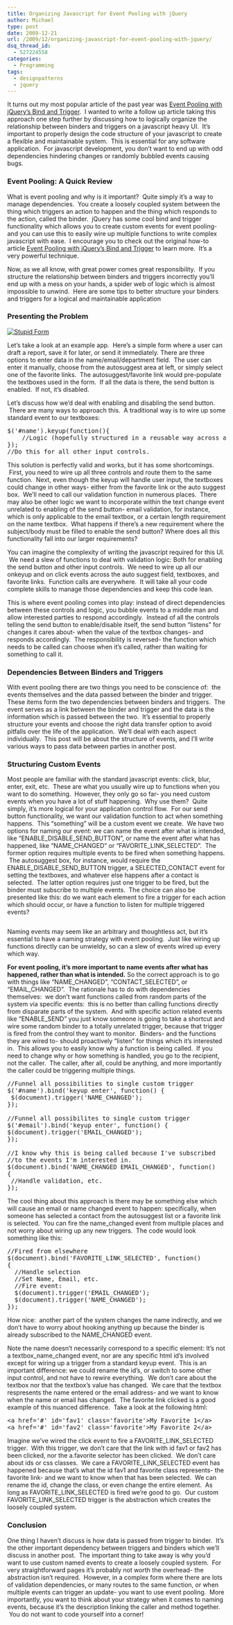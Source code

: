 ```yaml
---
title: Organizing Javascript for Event Pooling with jQuery
author: Michael
type: post
date: 2009-12-21
url: /2009/12/organizing-javascript-for-event-pooling-with-jquery/
dsq_thread_id:
  - 527224558
categories:
  - Programming
tags:
  - designpatterns
  - jquery
---
```

It turns out my most popular article of the past year was [Event Pooling with jQuery&#8217;s Bind and Trigger][1].&nbsp; I wanted to write a follow up article taking this approach one step further by discussing how to logically organize the relationship between binders and triggers on a javascript heavy UI.&nbsp; It&#8217;s important to properly design the code structure of your javascript to create a flexible and maintainable system.&nbsp; This is essential for any software application. &nbsp;For javascript development, you don&#8217;t want to end up with odd dependencies hindering changes or randomly bubbled events causing bugs.

### Event Pooling: A Quick Review

What is event pooling and why is it important?&nbsp; Quite simply it&#8217;s a way to manage dependencies.&nbsp; You create a loosely coupled system between the thing which triggers an action to happen and the thing which responds to the action, called the binder.&nbsp; jQuery has some cool bind and trigger functionality which allows you to create custom events for event pooling- and you can use this to easily wire up multiple functions to write complex javascript with ease.&nbsp; I encourage you to check out the original how-to article [Event Pooling with jQuery&#8217;s Bind and Trigger][2] to learn more. &nbsp;It&#8217;s a very powerful technique.

Now, as we all know, with great power comes great responsibility.&nbsp; If you structure the relationship between binders and triggers incorrectly you&#8217;ll end up with a mess on your hands, a spider web of logic which is almost impossible to unwind.&nbsp; Here are some tips to better structure your binders and triggers for a logical and maintainable application

### Presenting the Problem

[<img class="alignleft size-medium wp-image-292" title="Stupid Form" src="http://i1.wp.com/www.michaelhamrah.com/blog/wp-content/uploads/2009/12/Stupid-Form1-300x179.png?resize=300%2C179" alt="Stupid Form" data-recalc-dims="1" />][3]

Let&#8217;s take a look at an example app. &nbsp;Here&#8217;s a simple form where a user can draft a report, save it for later, or send it immediately. There are three options to enter data in the name/email/department field.&nbsp; The user can enter it manually, choose from the autosuggest area at left, or simply select one of the favorite links.&nbsp; The autosuggest/favorite link would pre-populate the textboxes used in the form. &nbsp;If all the data is there, the send button is enabled. &nbsp;If not, it&#8217;s disabled.

Let&#8217;s discuss how we&#8217;d deal with enabling and disabling the send button. &nbsp;There are many ways to approach this. &nbsp;A traditional way is to wire up some standard event to our textboxes:

<pre class="brush: jscript; title: ; notranslate" title="">$('#name').keyup(function(){
	//Logic (hopefully structured in a reusable way across all controls).
});
//Do this for all other input controls.
</pre>

This solution is perfectly valid and works, but it has some shortcomings. &nbsp;First, you need to wire up all three controls and route them to the same function. &nbsp;Next, even though the keyup will handle user input, the textboxes could change in other ways- either from the favorite link or the auto suggest box. &nbsp;We&#8217;ll need to call our validation function in numerous places. &nbsp;There may also be other logic we want to incorporate within the text change event unrelated to enabling of the send button- email validation, for instance, which is only applicable to the email textbox, or a certain length requirement on the name textbox. &nbsp;What happens if there&#8217;s a new requirement where the subject/body must be filled to enable the send button? Where does all this functionality fall into our larger requirements?

You can imagine the complexity of writing the javascript required for this UI. &nbsp;We need a slew of functions to deal with validation logic: Both for enabling the send button and other input controls. &nbsp;We need to wire up all our onkeyup and on click events across the auto suggest field, textboxes, and favorite links. &nbsp;Function calls are everywhere. &nbsp;It will take all your code complete skills to manage those dependencies and keep this code lean.

This is where event pooling comes into play: instead of direct dependencies between these controls and logic, you bubble events to a middle man and allow interested parties to respond accordingly. &nbsp;Instead of all the controls telling the send button to enable/disable itself, the send button &#8220;listens&#8221; for changes it cares about- when the value of the textbox changes- and responds accordingly. &nbsp;The responsibility is reversed- the function which needs to be called can choose when it&#8217;s called, rather than waiting for something to call it.

### Dependencies Between Binders and Triggers

With event pooling there are two things you need to be conscience of:&nbsp; the events themselves and the data passed between the binder and trigger.&nbsp; These items form the two dependencies between binders and triggers.&nbsp; The event serves as a link between the binder and trigger and the data is the information which is passed between the two.&nbsp; It&#8217;s essential to properly structure your events and choose the right data transfer option to avoid pitfalls over the life of the application.&nbsp; We&#8217;ll deal with each aspect individually. &nbsp;This post will be about the structure of events, and I&#8217;ll write various ways to pass data between parties in another post.

### Structuring Custom Events

<span style="font-weight: normal;">Most people are familiar with the standard javascript events: click, blur, enter, exit, etc.&nbsp; These are what you usually wire up to functions when you want to do something.&nbsp; However, they only go so far- you need custom events when you have a lot of stuff happening. &nbsp;Why use them?&nbsp; Quite simply, it&#8217;s more logical for your application control flow. &nbsp;For our send button functionality, we want our validation function to act when something happens. &nbsp;This &#8220;something&#8221; will be a custom event we create. &nbsp;We have two options for naming our event: we can name the event after what is intended, like &#8220;ENABLE_DISABLE_SEND_BUTTON&#8221;, or name the event after what has happened, like &#8220;NAME_CHANGED&#8221; or &#8220;FAVORITE_LINK_SELECTED&#8221;. &nbsp;The former option requires multiple events to be fired when something happens. &nbsp;The autosuggest box, for instance, would require the ENABLE_DISABLE_SEND_BUTTON trigger, a SELECTED_CONTACT event for setting the textboxes, and whatever else happens after a contact is selected. &nbsp;The latter option requires just one trigger to be fired, but the binder must subscribe to multiple events. &nbsp;The choice can also be presented like this: do we want each element to fire a trigger for each action which should occur, or have a function to listen for multiple triggered events?</span>

<span style="font-weight: normal;"><a href="http://i0.wp.com/www.michaelhamrah.com/blog/wp-content/uploads/2009/12/Event_Pooling-2-e1261347350823.png"><img class="aligncenter size-full wp-image-300" title="Event_Pooling-2" src="http://i0.wp.com/www.michaelhamrah.com/blog/wp-content/uploads/2009/12/Event_Pooling-2-e1261347350823.png?resize=600%2C317" alt="" data-recalc-dims="1" /></a><br /> </span>

Naming events may seem like an arbitrary and thoughtless act, but it&#8217;s essential to have a naming strategy with event pooling. &nbsp;Just like wiring up functions directly can be unwieldy, so can a slew of events wired up every which way.

**For event pooling, it&#8217;s more important to name events after what has happened, rather than what is intended.** So the correct approach is to go with things like &#8220;NAME\_CHANGED&#8221;, &#8220;CONTACT\_SELECTED&#8221;, or &#8220;EMAIL\_CHANGED&#8221;. &nbsp;The rationale has to do with dependencies themselves: &nbsp;we don&#8217;t want functions called from random parts of the system via specific events: &nbsp;this is no better than calling functions directly from disparate parts of the system. &nbsp;And with specific action related events like &#8220;ENABLE\_SEND&#8221; you just know someone is going to take a shortcut and wire some random binder to a totally unrelated trigger, because that trigger is fired from the control they want to monitor. &nbsp;Binders- and the functions they are wired to- should proactively &#8220;listen&#8221; for things which it&#8217;s interested in. &nbsp;This allows you to easily know why a function is being called. &nbsp;If you need to change why or how something is handled, you go to the recipient, not the caller. &nbsp;The caller, after all, could be anything, and more importantly the caller could be triggering multiple things.

<pre class="brush: jscript; title: ; notranslate" title="">//Funnel all possibilities to single custom trigger
$('#name').bind('keyup enter', function() {
 $(document).trigger('NAME_CHANGED');
});

//Funnel all possibilites to single custom trigger
$('#email').bind('keyup enter', function() {
$(document).trigger('EMAIL_CHANGED');
});

//I know why this is being called because I've subscribed
//to the events I'm interested in.
$(document).bind('NAME_CHANGED EMAIL_CHANGED', function()
{
 //Handle validation, etc.
});
</pre>

The cool thing about this approach is there may be something else which will cause an email or name changed event to happen: specifically, when someone has selected a contact from the autosuggest list or a favorite link is selected. &nbsp;You can fire the name_changed event from multiple places and not worry about wiring up any new triggers. &nbsp;The code would look something like this:

<pre class="brush: jscript; title: ; notranslate" title="">//Fired from elsewhere
$(document).bind('FAVORITE_LINK_SELECTED', function()
{
  //Handle selection
  //Set Name, Email, etc.
  //Fire event:
  $(document).trigger('EMAIL_CHANGED');
  $(document).trigger('NAME_CHANGED');
});
</pre>

How nice: &nbsp;another part of the system changes the name indirectly, and we don&#8217;t have to worry about hooking anything up because the binder is already subscribed to the NAME_CHANGED event.

Note the name doesn&#8217;t necessarily correspond to a specific element: It&#8217;s not a textbox\_name\_changed event, nor are any specific html id&#8217;s involved except for wiring up a trigger from a standard keyup event. &nbsp;This is an important difference: we could rename the id&#8217;s, or switch to some other input control, and not have to rewire everything. &nbsp;We don&#8217;t care about the textbox nor that the textbox&#8217;s value has changed. &nbsp;We care that the textbox respresents the name entered or the email address- and we want to know when the name or email has changed. &nbsp;The favorite link clicked is a good example of this nuanced difference. &nbsp;Take a look at the following html:

<pre class="brush: xml; title: ; notranslate" title="">&lt;a href='#' id='fav1' class='favorite'&gt;My Favorite 1&lt;/a&gt;
&lt;a href='#' id='fav2' class='favorite'&gt;My Favorite 2&lt;/a&gt;
</pre>

Imagine we&#8217;ve wired the click event to fire a FAVORITE\_LINK\_SELECTED trigger. &nbsp;With this trigger, we don&#8217;t care that the link with id fav1 or fav2 has been clicked, nor the a.favorite selector has been clicked. &nbsp;We don&#8217;t care about ids or css classes. &nbsp;We care a FAVORITE\_LINK\_SELECTED event has happened because that&#8217;s what the id fav1 and favorite class represents- the favorite link- and we want to know when that has been selected. &nbsp;We can rename the id, change the class, or even change the entire element. &nbsp;As long as FAVORITE\_LINK\_SELECTED is fired we&#8217;re good to go. &nbsp;Our custom FAVORITE\_LINK\_SELECTED trigger is the abstraction which creates the loosely coupled system.

### Conclusion

One thing I haven&#8217;t discuss is how data is passed from trigger to binder. &nbsp;It&#8217;s the other important dependency between triggers and binders which we&#8217;ll discuss in another post. &nbsp;The important thing to take away is why you&#8217;d want to use custom named events to create a loosely coupled system. &nbsp;For very straightforward pages it&#8217;s probably not worth the overhead- the abstraction isn&#8217;t required. &nbsp;However, in a complex form where there are lots of validation dependencies, or many routes to the same function, or when multiple events can trigger an update- you want to use event pooling. &nbsp;More importantly, you want to think about your strategy when it comes to naming events, because it&#8217;s the description linking the caller and method together. &nbsp;You do not want to code yourself into a corner!

 [1]: http://www.michaelhamrah.com/blog/index.php/2008/12/event-pooling-with-jquery-using-bind-and-trigger-managing-complex-javascript/
 [2]: ../index.php/2008/12/event-pooling-with-jquery-using-bind-and-trigger-managing-complex-javascript/
 [3]: http://i2.wp.com/www.michaelhamrah.com/blog/wp-content/uploads/2009/12/Stupid-Form1.png
